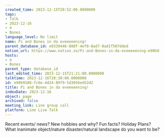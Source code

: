 ```yaml
---
created_time: 2023-12-15T20:52:00.0000000
tags:
- Talk
- 2023-12-16
- π
- Bones
language_level: No limit
name: Pi and Bones in da eveeeeening!
parent_database_id: e9339446-880f-4ef0-8ad7-8ad1f507dded
notion_url: https://www.notion.so/Pi-and-Bones-in-da-eveeeeening-e90b9188fc6e4d2489f95d3656ed52d2
hosts:
- π
- Bones
parent_type: database_id
last_edited_time: 2023-12-15T21:21:00.0000000
talktime: 2023-12-16T20:30:00.0000000
id: e90b9188-fc6e-4d24-89f9-5d3656ed52d2
title: Pi and Bones in da eveeeeening!
indexDate: 2023-12-16
object: page
archived: false
meeting_link: Line group call
platform: Line Live Talk
---
```



Recent events/ news?
New hobbies and why?
Fun facts? 
Holiday Plans?
What inanimate object/nature disaster/natural landscape do you want to be?























